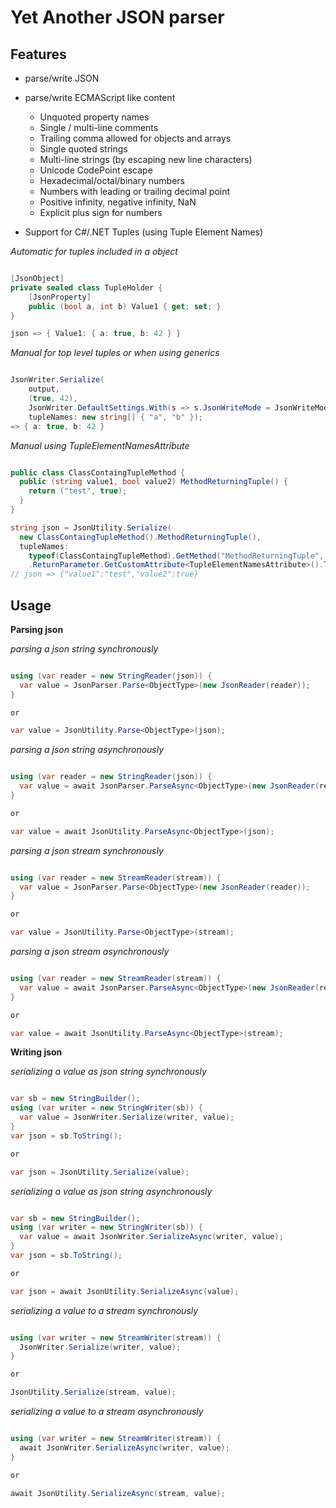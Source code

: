 # Yet Another JSON parser

## Features

* parse/write JSON
* parse/write ECMAScript like content
	* Unquoted property names
	* Single / multi-line comments
	* Trailing comma allowed for objects and arrays
	* Single quoted strings
	* Multi-line strings (by escaping new line characters)
	* Unicode CodePoint escape
	* Hexadecimal/octal/binary numbers
	* Numbers with leading or trailing decimal point
	* Positive infinity, negative infinity, NaN
	* Explicit plus sign for numbers

* Support for C#/.NET Tuples (using Tuple Element Names)

_Automatic for tuples included in a object_

```csharp

[JsonObject]
private sealed class TupleHolder {
	[JsonProperty]
	public (bool a, int b) Value1 { get; set; }
}

json => { Value1: { a: true, b: 42 } }

```

_Manual for top level tuples or when using generics_

```csharp

JsonWriter.Serialize(
    output,
    (true, 42),
    JsonWriter.DefaultSettings.With(s => s.JsonWriteMode = JsonWriteMode.ECMAScript),
    tupleNames: new string[] { "a", "b" });
=> { a: true, b: 42 }

```

_Manual using TupleElementNamesAttribute_

```csharp

public class ClassContaingTupleMethod {
  public (string value1, bool value2) MethodReturningTuple() {
    return ("test", true);
  }
}

string json = JsonUtility.Serialize(
  new ClassContaingTupleMethod().MethodReturningTuple(),
  tupleNames: 
    typeof(ClassContaingTupleMethod).GetMethod("MethodReturningTuple", BindingFlags.Instance | BindingFlags.Public)
    .ReturnParameter.GetCustomAttribute<TupleElementNamesAttribute>().TransformNames.ToArray());
// json => {"value1":"test","value2":true}

```

## Usage

**Parsing json**

_parsing a json string synchronously_
```csharp

using (var reader = new StringReader(json)) {
  var value = JsonParser.Parse<ObjectType>(new JsonReader(reader));
}

or

var value = JsonUtility.Parse<ObjectType>(json);

```

_parsing a json string asynchronously_

```csharp

using (var reader = new StringReader(json)) {
  var value = await JsonParser.ParseAsync<ObjectType>(new JsonReader(reader));
}

or

var value = await JsonUtility.ParseAsync<ObjectType>(json);

```

_parsing a json stream synchronously_

```csharp

using (var reader = new StreamReader(stream)) {
  var value = JsonParser.Parse<ObjectType>(new JsonReader(reader));
}

or

var value = JsonUtility.Parse<ObjectType>(stream);

```

_parsing a json stream asynchronously_

```csharp

using (var reader = new StreamReader(stream)) {
  var value = await JsonParser.ParseAsync<ObjectType>(new JsonReader(reader));
}

or

var value = await JsonUtility.ParseAsync<ObjectType>(stream);

```

**Writing json**

_serializing a value as json string synchronously_
```csharp

var sb = new StringBuilder();
using (var writer = new StringWriter(sb)) {
  var value = JsonWriter.Serialize(writer, value);
}
var json = sb.ToString();

or

var json = JsonUtility.Serialize(value);

```

_serializing a value as json string asynchronously_

```csharp

var sb = new StringBuilder();
using (var writer = new StringWriter(sb)) {
  var value = await JsonWriter.SerializeAsync(writer, value);
}
var json = sb.ToString();

or

var json = await JsonUtility.SerializeAsync(value);

```

_serializing a value to a stream synchronously_

```csharp

using (var writer = new StreamWriter(stream)) {
  JsonWriter.Serialize(writer, value);
}

or

JsonUtility.Serialize(stream, value);

```

_serializing a value to a stream asynchronously_

```csharp

using (var writer = new StreamWriter(stream)) {
  await JsonWriter.SerializeAsync(writer, value);
}

or

await JsonUtility.SerializeAsync(stream, value);

```


